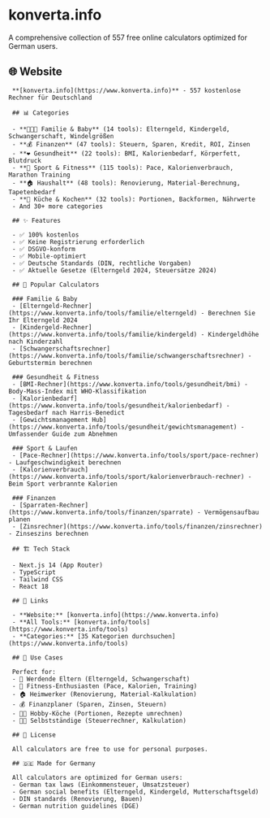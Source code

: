 # konverta.info
A comprehensive collection of 557 free online calculators optimized for German users.

## 🌐 Website

     **[konverta.info](https://www.konverta.info)** - 557 kostenlose Rechner für Deutschland

     ## 📊 Categories

     - **👨‍👩‍👧 Familie & Baby** (14 tools): Elterngeld, Kindergeld, Schwangerschaft, Windelgrößen
     - **💰 Finanzen** (47 tools): Steuern, Sparen, Kredit, ROI, Zinsen
     - **❤️ Gesundheit** (22 tools): BMI, Kalorienbedarf, Körperfett, Blutdruck
     - **🏃 Sport & Fitness** (115 tools): Pace, Kalorienverbrauch, Marathon Training
     - **🏠 Haushalt** (48 tools): Renovierung, Material-Berechnung, Tapetenbedarf
     - **🍳 Küche & Kochen** (32 tools): Portionen, Backformen, Nährwerte
     - And 30+ more categories

     ## ✨ Features

     - ✅ 100% kostenlos
     - ✅ Keine Registrierung erforderlich
     - ✅ DSGVO-konform
     - ✅ Mobile-optimiert
     - ✅ Deutsche Standards (DIN, rechtliche Vorgaben)
     - ✅ Aktuelle Gesetze (Elterngeld 2024, Steuersätze 2024)

     ## 🚀 Popular Calculators

     ### Familie & Baby
     - [Elterngeld-Rechner](https://www.konverta.info/tools/familie/elterngeld) - Berechnen Sie Ihr Elterngeld 2024
     - [Kindergeld-Rechner](https://www.konverta.info/tools/familie/kindergeld) - Kindergeldhöhe nach Kinderzahl
     - [Schwangerschaftsrechner](https://www.konverta.info/tools/familie/schwangerschaftsrechner) - Geburtstermin berechnen

     ### Gesundheit & Fitness
     - [BMI-Rechner](https://www.konverta.info/tools/gesundheit/bmi) - Body-Mass-Index mit WHO-Klassifikation
     - [Kalorienbedarf](https://www.konverta.info/tools/gesundheit/kalorienbedarf) - Tagesbedarf nach Harris-Benedict
     - [Gewichtsmanagement Hub](https://www.konverta.info/tools/gesundheit/gewichtsmanagement) - Umfassender Guide zum Abnehmen

     ### Sport & Laufen
     - [Pace-Rechner](https://www.konverta.info/tools/sport/pace-rechner) - Laufgeschwindigkeit berechnen
     - [Kalorienverbrauch](https://www.konverta.info/tools/sport/kalorienverbrauch-rechner) - Beim Sport verbrannte Kalorien

     ### Finanzen
     - [Sparraten-Rechner](https://www.konverta.info/tools/finanzen/sparrate) - Vermögensaufbau planen
     - [Zinsrechner](https://www.konverta.info/tools/finanzen/zinsrechner) - Zinseszins berechnen

     ## 🏗️ Tech Stack

     - Next.js 14 (App Router)
     - TypeScript
     - Tailwind CSS
     - React 18

     ## 🔗 Links

     - **Website:** [konverta.info](https://www.konverta.info)
     - **All Tools:** [konverta.info/tools](https://www.konverta.info/tools)
     - **Categories:** [35 Kategorien durchsuchen](https://www.konverta.info/tools)

     ## 📱 Use Cases

     Perfect for:
     - 🤱 Werdende Eltern (Elterngeld, Schwangerschaft)
     - 💪 Fitness-Enthusiasten (Pace, Kalorien, Training)
     - 🏠 Heimwerker (Renovierung, Material-Kalkulation)
     - 💰 Finanzplaner (Sparen, Zinsen, Steuern)
     - 🧑‍🍳 Hobby-Köche (Portionen, Rezepte umrechnen)
     - 👨‍💼 Selbstständige (Steuerrechner, Kalkulation)

     ## 📝 License

     All calculators are free to use for personal purposes.

     ## 🇩🇪 Made for Germany

     All calculators are optimized for German users:
     - German tax laws (Einkommensteuer, Umsatzsteuer)
     - German social benefits (Elterngeld, Kindergeld, Mutterschaftsgeld)
     - DIN standards (Renovierung, Bauen)
     - German nutrition guidelines (DGE)
